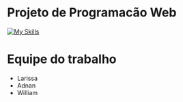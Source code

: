 # Projeto de Programacão Web
[![My Skills](https://skillicons.dev/icons?i=spring)](https://skillicons.dev)

# Equipe do trabalho

- Larissa
- Adnan
- William
